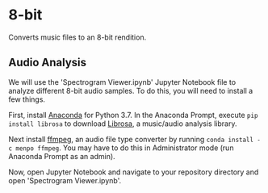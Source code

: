 # 8-bit
Converts music files to an 8-bit rendition.

## Audio Analysis
We will use the 'Spectrogram Viewer.ipynb' Jupyter Notebook file to analyze different 8-bit audio samples. To do this, you will need to install a few things. 

First, install [Anaconda](https://www.anaconda.com/) for Python 3.7. In the Anaconda Prompt, execute `pip install librosa` to download [Librosa](https://librosa.github.io/librosa/), a music/audio analysis library.

Next install [ffmpeg](https://www.ffmpeg.org/), an audio file type converter by running `conda install -c menpo ffmpeg`. You may have to do this in Administrator mode (run Anaconda Prompt as an admin).

Now, open Jupyter Notebook and navigate to your repository directory and open 'Spectrogram Viewer.ipynb'.
